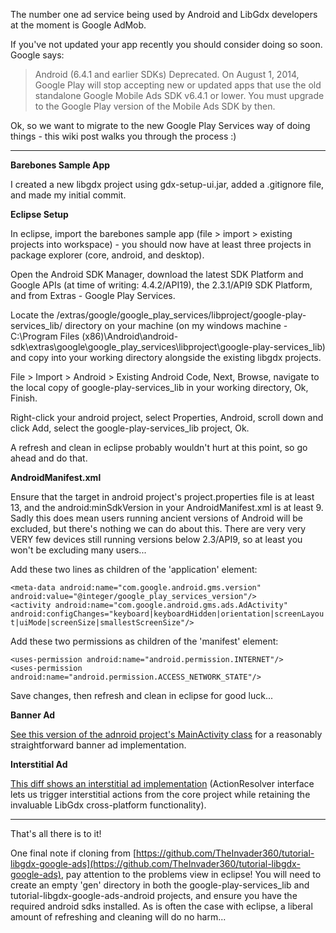 The number one ad service being used by Android and LibGdx developers at the moment is Google AdMob.

If you've not updated your app recently you should consider doing so soon. Google says:

> Android (6.4.1 and earlier SDKs)
> Deprecated. On August 1, 2014, Google Play will stop accepting new or updated apps that use the old standalone Google Mobile Ads SDK v6.4.1 or lower. You must upgrade to the Google Play version of the Mobile Ads SDK by then.

Ok, so we want to migrate to the new Google Play Services way of doing things - this wiki post walks you through the process :)

***

**Barebones Sample App**

I created a new libgdx project using gdx-setup-ui.jar, added a .gitignore file, and made my initial commit.


**Eclipse Setup**

In eclipse, import the barebones sample app (file > import > existing projects into workspace) - you should now have at least three projects in package explorer (core, android, and desktop).

Open the Android SDK Manager, download the latest SDK Platform and Google APIs (at time of writing: 4.4.2/API19), the 2.3.1/API9 SDK Platform, and from Extras - Google Play Services.

Locate the <android-sdk>/extras/google/google_play_services/libproject/google-play-services_lib/ directory on your machine (on my windows machine - C:\Program Files (x86)\Android\android-sdk\extras\google\google_play_services\libproject\google-play-services_lib) and copy into your working directory alongside the existing libgdx projects.

File > Import > Android > Existing Android Code, Next, Browse, navigate to the local copy of google-play-services_lib in your working directory, Ok, Finish.

Right-click your android project, select Properties, Android, scroll down and click Add, select the google-play-services_lib project, Ok.

A refresh and clean in eclipse probably wouldn't hurt at this point, so go ahead and do that.


**AndroidManifest.xml**

Ensure that the target in android project's project.properties file is at least 13, and the android:minSdkVersion in your AndroidManifest.xml is at least 9. Sadly this does mean users running ancient versions of Android will be excluded, but there's nothing we can do about this. There are very very VERY few devices still running versions below 2.3/API9, so at least you won't be excluding many users...

Add these two lines as children of the 'application' element:

`<meta-data android:name="com.google.android.gms.version" android:value="@integer/google_play_services_version"/>`   
`<activity android:name="com.google.android.gms.ads.AdActivity" android:configChanges="keyboard|keyboardHidden|orientation|screenLayout|uiMode|screenSize|smallestScreenSize"/>`

Add these two permissions as children of the 'manifest' element:

`<uses-permission android:name="android.permission.INTERNET"/>`   
`<uses-permission android:name="android.permission.ACCESS_NETWORK_STATE"/>`

Save changes, then refresh and clean in eclipse for good luck...


**Banner Ad**

[See this version of the adnroid project's MainActivity class](https://github.com/TheInvader360/tutorial-libgdx-google-ads/blob/9a4c9342d98c02e3c44e0b62fcfaa153d257130a/tutorial-libgdx-google-ads-android/src/com/theinvader360/tutorial/libgdx/google/ads/MainActivity.java) for a reasonably straightforward banner ad implementation.


**Interstitial Ad**

[This diff shows an interstitial ad implementation](https://github.com/TheInvader360/tutorial-libgdx-google-ads/commit/0a5ea376d4eb92b8e87c13a03245adb40b53e811) (ActionResolver interface lets us trigger interstitial actions from the core project while retaining the invaluable LibGdx cross-platform functionality).

***

That's all there is to it!

One final note if cloning from [https://github.com/TheInvader360/tutorial-libgdx-google-ads](https://github.com/TheInvader360/tutorial-libgdx-google-ads), pay attention to the problems view in eclipse! You will need to create an empty 'gen' directory in both the google-play-services_lib and tutorial-libgdx-google-ads-android projects, and ensure you have the required android sdks installed. As is often the case with eclipse, a liberal amount of refreshing and cleaning will do no harm...